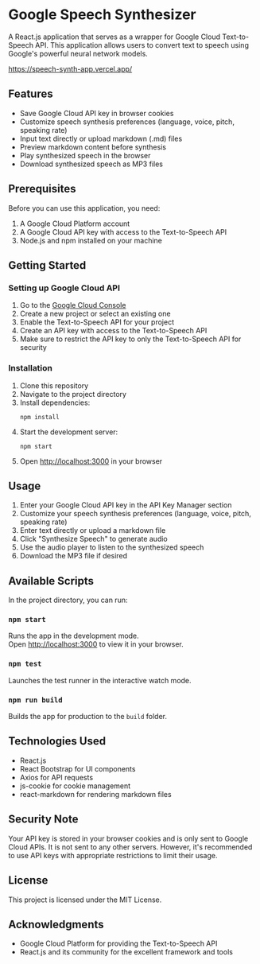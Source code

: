 # Google Speech Synthesizer

A React.js application that serves as a wrapper for Google Cloud Text-to-Speech API. This application allows users to convert text to speech using Google's powerful neural network models.

https://speech-synth-app.vercel.app/

## Features

- Save Google Cloud API key in browser cookies
- Customize speech synthesis preferences (language, voice, pitch, speaking rate)
- Input text directly or upload markdown (.md) files
- Preview markdown content before synthesis
- Play synthesized speech in the browser
- Download synthesized speech as MP3 files


## Prerequisites

Before you can use this application, you need:

1. A Google Cloud Platform account
2. A Google Cloud API key with access to the Text-to-Speech API
3. Node.js and npm installed on your machine

## Getting Started

### Setting up Google Cloud API

1. Go to the [Google Cloud Console](https://console.cloud.google.com/)
2. Create a new project or select an existing one
3. Enable the Text-to-Speech API for your project
4. Create an API key with access to the Text-to-Speech API
5. Make sure to restrict the API key to only the Text-to-Speech API for security

### Installation

1. Clone this repository
2. Navigate to the project directory
3. Install dependencies:
   ```
   npm install
   ```
4. Start the development server:
   ```
   npm start
   ```
5. Open [http://localhost:3000](http://localhost:3000) in your browser

## Usage

1. Enter your Google Cloud API key in the API Key Manager section
2. Customize your speech synthesis preferences (language, voice, pitch, speaking rate)
3. Enter text directly or upload a markdown file
4. Click "Synthesize Speech" to generate audio
5. Use the audio player to listen to the synthesized speech
6. Download the MP3 file if desired

## Available Scripts

In the project directory, you can run:

### `npm start`

Runs the app in the development mode.\
Open [http://localhost:3000](http://localhost:3000) to view it in your browser.

### `npm test`

Launches the test runner in the interactive watch mode.

### `npm run build`

Builds the app for production to the `build` folder.

## Technologies Used

- React.js
- React Bootstrap for UI components
- Axios for API requests
- js-cookie for cookie management
- react-markdown for rendering markdown files

## Security Note

Your API key is stored in your browser cookies and is only sent to Google Cloud APIs. It is not sent to any other servers. However, it's recommended to use API keys with appropriate restrictions to limit their usage.

## License

This project is licensed under the MIT License.

## Acknowledgments

- Google Cloud Platform for providing the Text-to-Speech API
- React.js and its community for the excellent framework and tools
